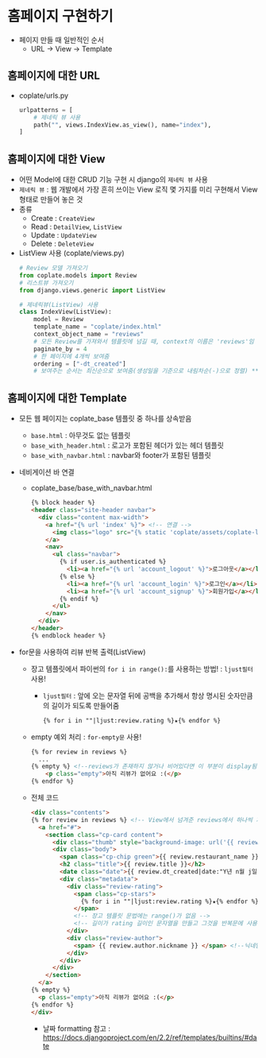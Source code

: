 # 홈페이지 구현하기

- 페이지 만들 때 일반적인 순서
  - URL → View → Template

## 홈페이지에 대한 URL

- coplate/urls.py
  ```py
  urlpatterns = [
      # 제네릭 뷰 사용
      path("", views.IndexView.as_view(), name="index"),
  ]
  ```

## 홈페이지에 대한 View
- 어떤 Model에 대한 CRUD 기능 구현 시 django의 `제네릭 뷰` 사용
- `제네릭 뷰` : 웹 개발에서 가장 흔히 쓰이는 View 로직 몇 가지를 미리 구현해서 View 형태로 만들어 놓은 것
- 종류
  - Create : `CreateView`
  - Read : `DetailView`, `ListView`
  - Update : `UpdateView`
  - Delete : `DeleteView`
- ListView 사용 (coplate/views.py)
    ```py
    # Review 모델 가져오기
    from coplate.models import Review
    # 리스트뷰 가져오기
    from django.views.generic import ListView

    # 제네릭뷰(ListView) 사용
    class IndexView(ListView):
        model = Review
        template_name = "coplate/index.html"
        context_object_name = "reviews"
        # 모든 Review를 가져와서 템플릿에 넘길 때, context의 이름은 'reviews'임
        paginate_by = 4
        # 한 페이지에 4개씩 보여줌
        ordering = ["-dt_created"]
        # 보여주는 순서는 최신순으로 보여줌(생성일을 기준으로 내림차순(-)으로 정렬) **
    ```

## 홈페이지에 대한 Template

- 모든 웹 페이지는 coplate_base 템플릿 중 하나를 상속받음
  - `base.html` : 아무것도 없는 템플릿
  - `base_with_header.html` : 로고가 포함된 헤더가 있는 헤더 템플릿
  - `base_with_navbar.html` : navbar와 footer가 포함된 템플릿
- 네비게이션 바 연결
  - coplate_base/base_with_navbar.html
    ```html
    {% block header %}
    <header class="site-header navbar">
      <div class="content max-width">
        <a href="{% url 'index' %}"> <!-- 연결 -->
          <img class="logo" src="{% static 'coplate/assets/coplate-logo.svg' %}" alt="Coplate Logo">
        </a>
        <nav>
          <ul class="navbar">
            {% if user.is_authenticated %}
              <li><a href="{% url 'account_logout' %}">로그아웃</a></li> <!-- 연결 -->
            {% else %}
              <li><a href="{% url 'account_login' %}">로그인</a></li> <!-- 연결 -->
              <li><a href="{% url 'account_signup' %}">회원가입</a></li> <!-- 연결 -->
            {% endif %}
          </ul>
        </nav>
      </div>
    </header>
    {% endblock header %}
    ```

- for문을 사용하여 리뷰 반복 출력(ListView)
  - 장고 템플릿에서 파이썬의 `for i in range():`를 사용하는 방법! : `ljust필터` 사용!
    - `ljust필터` : 앞에 오는 문자열 뒤에 공백을 추가해서 항상 명시된 숫자만큼의 길이가 되도록 만들어줌
      ```html
      {% for i in ""|ljust:review.rating %}★{% endfor %}
      ```

  - empty 예외 처리 : `for-empty문` 사용!
    ```html
    {% for review in reviews %}
      ...
    {% empty %} <!--reviews가 존재하지 않거나 비어있다면 이 부분이 display됨! -->
        <p class="empty">아직 리뷰가 없어요 :(</p>
    {% endfor %}
    ```

  - 전체 코드
    ```html
    <div class="contents">
    {% for review in reviews %} <!-- View에서 넘겨준 reviews에서 하나씩 가져옴-->
      <a href="#">
        <section class="cp-card content">
          <div class="thumb" style="background-image: url('{{ review.image1.url }}');"></div> <!--image1 필드 연결-->
          <div class="body">
            <span class="cp-chip green">{{ review.restaurant_name }}</span>
            <h2 class="title">{{ review.title }}</h2>
            <date class="date">{{ review.dt_created|date:"Y년 n월 j일" }}</date> <!--날짜 formatting 필요-->
            <div class="metadata">
              <div class="review-rating">
                <span class="cp-stars">
                  {% for i in ""|ljust:review.rating %}★{% endfor %}
                </span>
                <!-- 장고 템플릿 문법에는 range()가 없음 -->
                <!-- 길이가 rating 길이인 문자열을 만들고 그것을 반복문에 사용 : ljust필터 사용 -->
              </div>
              <div class="review-author">
                <span> {{ review.author.nickname }} </span> <!--닉네임 가져오기-->
              </div>
            </div>
          </div>
        </section>
      </a>
    {% empty %}
      <p class="empty">아직 리뷰가 없어요 :(</p>
    {% endfor %}
    </div>
    ```
    - 날짜 formatting 참고 : https://docs.djangoproject.com/en/2.2/ref/templates/builtins/#date